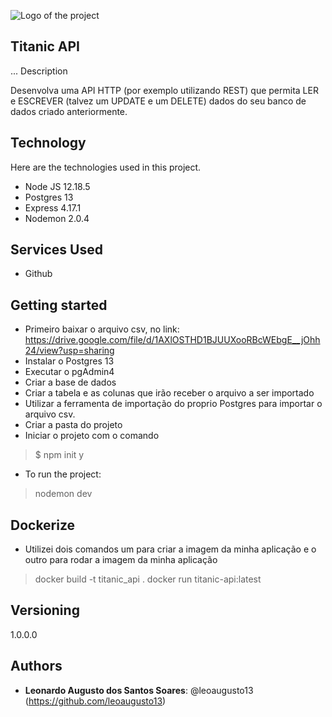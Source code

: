 ![Logo of the project](https://walde.co/wp-content/uploads/2016/09/nodejs_logo.png)
 
## Titanic API
... Description

 Desenvolva uma API HTTP (por exemplo utilizando REST) que permita LER e ESCREVER (talvez um UPDATE e um DELETE) dados do seu banco de dados criado anteriormente.
 
## Technology 
 
Here are the technologies used in this project.
 
* Node JS 12.18.5
* Postgres 13
* Express 4.17.1
* Nodemon 2.0.4

  
## Services Used
 
* Github

  
## Getting started
 
* Primeiro baixar o arquivo csv, no link: 
https://drive.google.com/file/d/1AXlOSTHD1BJUUXooRBcWEbgE__jOhh24/view?usp=sharing
* Instalar o Postgres 13
* Executar o pgAdmin4
* Criar a base de dados
* Criar a tabela e as colunas que irão receber o arquivo a ser importado
* Utilizar a ferramenta de importação do proprio Postgres para importar o arquivo csv.
* Criar a pasta do projeto
* Iniciar o projeto com o comando
>    $ npm init y
* To run the project:
>    nodemon dev
 
## Dockerize
 
* Utilizei dois comandos um para criar a imagem da minha aplicação e o outro para rodar a imagem da minha aplicação
>    docker build -t titanic_api .
>    docker run titanic-api:latest

 
## Versioning
 
1.0.0.0
 
 
## Authors
 
* **Leonardo Augusto dos Santos Soares**: @leoaugusto13 (https://github.com/leoaugusto13)
 
 

